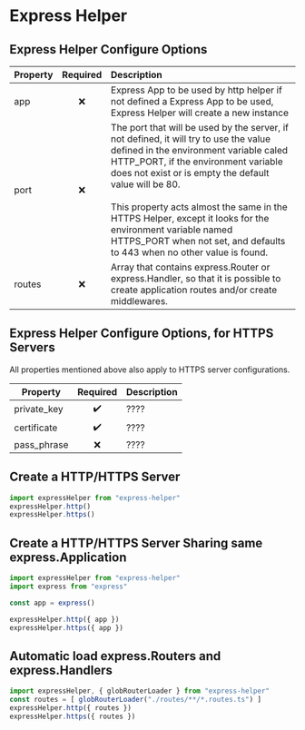 # Express Helper

## Express Helper Configure Options

| Property | Required  | Description |
|----------|:---------:|:--------------|
| app      |    :x:    | Express App to be used by http helper if not defined a Express App to be used, Express Helper will create a new instance |
| port     |    :x:    | The port that will be used by the server, if not defined, it will try to use the value defined in the environment variable caled HTTP_PORT, if the environment variable does not exist or is empty the default value will be 80. <br><br> This property acts almost the same in the HTTPS Helper, except it looks for the environment variable named HTTPS_PORT when not set, and defaults to 443 when no other value is found. |
| routes   |    :x:    | Array that contains express.Router or express.Handler, so that it is possible to create application routes and/or create middlewares. |

## Express Helper Configure Options, for HTTPS Servers

All properties mentioned above also apply to HTTPS server configurations.

| Property    | Required           | Description   |
|-------------|:------------------:|:--------------|
| private_key | :heavy_check_mark: | ????              |
| certificate | :heavy_check_mark: | ????              |
| pass_phrase |         :x:        | ????              |

## Create a HTTP/HTTPS Server

```typescript
import expressHelper from "express-helper"
expressHelper.http()
expressHelper.https()
```

## Create a HTTP/HTTPS Server Sharing same express.Application

```typescript
import expressHelper from "express-helper"
import express from "express"

const app = express()

expressHelper.http({ app })
expressHelper.https({ app })
```

## Automatic load express.Routers and express.Handlers

```typescript
import expressHelper, { globRouterLoader } from "express-helper"
const routes = [ globRouterLoader("./routes/**/*.routes.ts") ]
expressHelper.http({ routes })
expressHelper.https({ routes })
```
